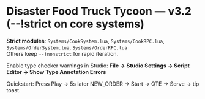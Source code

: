 # Disaster Food Truck Tycoon — v3.2 (--!strict on core systems)

**Strict modules**: `Systems/CookSystem.lua`, `Systems/CookRPC.lua`, `Systems/OrderSystem.lua`, `Systems/OrderRPC.lua`  
Others keep `--!nonstrict` for rapid iteration.

Enable type checker warnings in Studio: **File → Studio Settings → Script Editor → Show Type Annotation Errors**

Quickstart: Press Play → 5s later NEW_ORDER → Start → QTE → Serve → tip toast.
